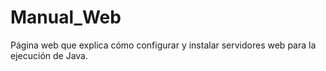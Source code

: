 # Manual_Web
Página web que explica cómo configurar y instalar servidores web para la ejecución de Java.
